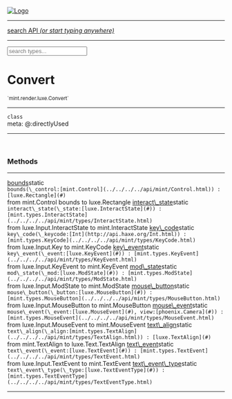 
[![Logo](../../../../images/logo.png)](../../../../api/index.html)

<hr/>
<a href="#" id="search_bar" onclick="return;"><div> search API <em>(or start typing anywhere)</em> </div></a>
<hr/>

<script src="../../../../js/omnibar.js"> </script>
<link rel="stylesheet" type="text/css" href="../../../../css/omnibar.css" media="all">

<div id="omnibar"> <a href="#" onclick="return" id="omnibar_close"></a> <input id="omnibar_text" type="text" placeholder="search types..."></input></div>
<script  id="typelist" data-relpath="../../../../" data-types="mint.Button,mint.ButtonOptions,mint.Canvas,mint.CanvasOptions,mint.Checkbox,mint.CheckboxOptions,mint.ChildBounds,mint.Control,mint.ControlOptions,mint.Dropdown,mint.DropdownOptions,mint.Image,mint.ImageOptions,mint.KeySignal,mint.Label,mint.LabelOptions,mint.List,mint.ListOptions,mint.MouseSignal,mint.Panel,mint.PanelOptions,mint.Progress,mint.ProgressOptions,mint.Scroll,mint.ScrollOptions,mint.Slider,mint.SliderOptions,mint.TextEdit,mint.TextEditOptions,mint.TextSignal,mint.Window,mint.WindowOptions,mint.core.Macros,mint.core.Signal,mint.core.unifill.CodePoint,mint.core.unifill.CodePointIter,mint.core.unifill.Exception,mint.core.unifill.InternalEncoding,mint.core.unifill.InternalEncodingBackwardIter,mint.core.unifill.InternalEncodingIter,mint.core.unifill.Unicode,mint.core.unifill.Unifill,mint.core.unifill.Utf,mint.core.unifill.Utf16,mint.core.unifill.Utf32,mint.core.unifill.Utf8,mint.core.unifill.UtfIter,mint.core.unifill.UtfTools,mint.core.unifill._CodePoint.CodePoint_Impl_,mint.core.unifill._InternalEncoding.UtfX,mint.core.unifill._Utf16.StringU16,mint.core.unifill._Utf16.StringU16Buffer,mint.core.unifill._Utf16.StringU16Buffer_Impl_,mint.core.unifill._Utf16.StringU16_Impl_,mint.core.unifill._Utf16.Utf16Impl,mint.core.unifill._Utf8.StringU8,mint.core.unifill._Utf8.StringU8_Impl_,mint.core.unifill._Utf8.Utf8Impl,mint.layout.margins.AnchorType,mint.layout.margins.Layouts,mint.layout.margins.MarginTarget,mint.layout.margins.MarginType,mint.layout.margins.Margins,mint.layout.margins.SizeTarget,mint.layout.margins._Margins.Anchor,mint.layout.margins._Margins.AnchorType_Impl_,mint.layout.margins._Margins.Margin,mint.layout.margins._Margins.MarginTarget_Impl_,mint.layout.margins._Margins.MarginType_Impl_,mint.layout.margins._Margins.SizeTarget_Impl_,mint.layout.margins._Margins.Sizer,mint.render.Render,mint.render.Renderer,mint.render.Rendering,mint.render.luxe.Button,mint.render.luxe.Canvas,mint.render.luxe.Checkbox,mint.render.luxe.Convert,mint.render.luxe.Dropdown,mint.render.luxe.Image,mint.render.luxe.Label,mint.render.luxe.List,mint.render.luxe.LuxeMintRender,mint.render.luxe.Panel,mint.render.luxe.Progress,mint.render.luxe.Scroll,mint.render.luxe.Slider,mint.render.luxe.TextEdit,mint.render.luxe.Window,mint.render.luxe._Button.LuxeMintButtonOptions,mint.render.luxe._Canvas.LuxeMintCanvasOptions,mint.render.luxe._Checkbox.LuxeMintCheckboxOptions,mint.render.luxe._Dropdown.LuxeMintDropdownOptions,mint.render.luxe._Image.LuxeMintImageOptions,mint.render.luxe._Label.LuxeMintLabelOptions,mint.render.luxe._List.LuxeMintListOptions,mint.render.luxe._Panel.LuxeMintPanelOptions,mint.render.luxe._Progress.LuxeMintProgressOptions,mint.render.luxe._Scroll.LuxeMintScrollOptions,mint.render.luxe._Slider.LuxeMintSliderOptions,mint.render.luxe._TextEdit.LuxeMintTextEditOptions,mint.render.luxe._Window.LuxeMintWindowOptions,mint.types.Helper,mint.types.InteractState,mint.types.KeyCode,mint.types.KeyEvent,mint.types.ModState,mint.types.MouseButton,mint.types.MouseEvent,mint.types.TextAlign,mint.types.TextEvent,mint.types.TextEventType,mint.types._Types.InteractState_Impl_,mint.types._Types.KeyCode_Impl_,mint.types._Types.MouseButton_Impl_,mint.types._Types.TextAlign_Impl_"></script>


<h1>Convert</h1>
<small>`mint.render.luxe.Convert`</small>



<hr/>

`class`<br/><span class="meta">
meta: @:directlyUsed</span>

<hr/>


&nbsp;
&nbsp;






<h3>Methods</h3> <hr/><span class="method apipage">
            <a name="bounds"><a class="lift" href="#bounds">bounds</a></a><span class="inline-block static">static</span><div class="clear"></div>
            <code class="signature apipage">bounds(\_control:[mint.Control](../../../../api/mint/Control.html)<span></span>) : [luxe.Rectangle](#)</code><br/><span class="small_desc_flat">from mint.Control bounds to luxe.Rectangle</span>


</span>
<span class="method apipage">
            <a name="interact_state"><a class="lift" href="#interact_state">interact\_state</a></a><span class="inline-block static">static</span><div class="clear"></div>
            <code class="signature apipage">interact\_state(\_state:[luxe.InteractState](#)<span></span>) : [mint.types.InteractState](../../../../api/mint/types/InteractState.html)</code><br/><span class="small_desc_flat">from luxe.Input.InteractState to mint.InteractState</span>


</span>
<span class="method apipage">
            <a name="key_code"><a class="lift" href="#key_code">key\_code</a></a><span class="inline-block static">static</span><div class="clear"></div>
            <code class="signature apipage">key\_code(\_keycode:[Int](http://api.haxe.org/Int.html)<span></span>) : [mint.types.KeyCode](../../../../api/mint/types/KeyCode.html)</code><br/><span class="small_desc_flat">from luxe.Input.Key to mint.KeyCode</span>


</span>
<span class="method apipage">
            <a name="key_event"><a class="lift" href="#key_event">key\_event</a></a><span class="inline-block static">static</span><div class="clear"></div>
            <code class="signature apipage">key\_event(\_event:[luxe.KeyEvent](#)<span></span>) : [mint.types.KeyEvent](../../../../api/mint/types/KeyEvent.html)</code><br/><span class="small_desc_flat">from luxe.Input.KeyEvent to mint.KeyEvent</span>


</span>
<span class="method apipage">
            <a name="mod_state"><a class="lift" href="#mod_state">mod\_state</a></a><span class="inline-block static">static</span><div class="clear"></div>
            <code class="signature apipage">mod\_state(\_mod:[luxe.ModState](#)<span></span>) : [mint.types.ModState](../../../../api/mint/types/ModState.html)</code><br/><span class="small_desc_flat">from luxe.Input.ModState to mint.ModState</span>


</span>
<span class="method apipage">
            <a name="mouse_button"><a class="lift" href="#mouse_button">mouse\_button</a></a><span class="inline-block static">static</span><div class="clear"></div>
            <code class="signature apipage">mouse\_button(\_button:[luxe.MouseButton](#)<span></span>) : [mint.types.MouseButton](../../../../api/mint/types/MouseButton.html)</code><br/><span class="small_desc_flat">from luxe.Input.MouseButton to mint.MouseButton</span>


</span>
<span class="method apipage">
            <a name="mouse_event"><a class="lift" href="#mouse_event">mouse\_event</a></a><span class="inline-block static">static</span><div class="clear"></div>
            <code class="signature apipage">mouse\_event(\_event:[luxe.MouseEvent](#)<span></span>, view:[phoenix.Camera](#)<span></span>) : [mint.types.MouseEvent](../../../../api/mint/types/MouseEvent.html)</code><br/><span class="small_desc_flat">from luxe.Input.MouseEvent to mint.MouseEvent</span>


</span>
<span class="method apipage">
            <a name="text_align"><a class="lift" href="#text_align">text\_align</a></a><span class="inline-block static">static</span><div class="clear"></div>
            <code class="signature apipage">text\_align(\_align:[mint.types.TextAlign](../../../../api/mint/types/TextAlign.html)<span></span>) : [luxe.TextAlign](#)</code><br/><span class="small_desc_flat">from mint.TextAlign to luxe.Text.TextAlign</span>


</span>
<span class="method apipage">
            <a name="text_event"><a class="lift" href="#text_event">text\_event</a></a><span class="inline-block static">static</span><div class="clear"></div>
            <code class="signature apipage">text\_event(\_event:[luxe.TextEvent](#)<span></span>) : [mint.types.TextEvent](../../../../api/mint/types/TextEvent.html)</code><br/><span class="small_desc_flat">from luxe.Input.TextEvent to mint.TextEvent</span>


</span>
<span class="method apipage">
            <a name="text_event_type"><a class="lift" href="#text_event_type">text\_event\_type</a></a><span class="inline-block static">static</span><div class="clear"></div>
            <code class="signature apipage">text\_event\_type(\_type:[luxe.TextEventType](#)<span></span>) : [mint.types.TextEventType](../../../../api/mint/types/TextEventType.html)</code><br/><span class="small_desc_flat"></span>


</span>



<hr/>

&nbsp;
&nbsp;
&nbsp;
&nbsp;